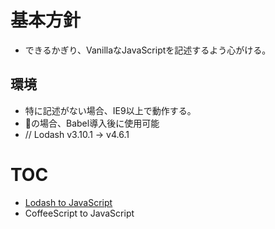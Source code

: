 
# 基本方針

- できるかぎり、VanillaなJavaScriptを記述するよう心がける。

## 環境

- 特に記述がない場合、IE9以上で動作する。
- :construction:の場合、Babel導入後に使用可能
- // Lodash v3.10.1 -> v4.6.1


# TOC

- [Lodash to JavaScript](/lodash/2ecmascript.md)
- CoffeeScript to JavaScript
